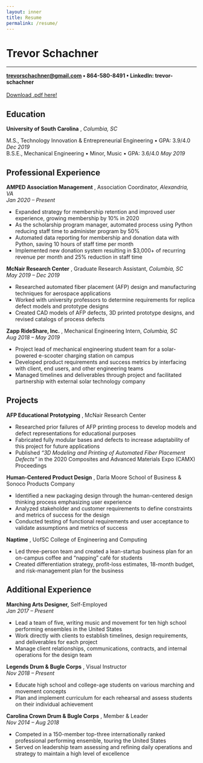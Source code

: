 ```yaml
---
layout: inner
title: Resume
permalink: /resume/
---
```

# Trevor Schachner
---
**trevorschachner@gmail.com • 864-580-8491 • LinkedIn: trevor-schachner**
<br>
<br>
<a href="/files/Schachner_CV2021.pdf" target="_blank">Download .pdf here!</a>
<br>

## Education

**University of South Carolina** , _Columbia, SC_

M.S., Technology Innovation & Entrepreneurial Engineering • GPA: 3.9/4.0 _Dec 2019_  
B.S.E., Mechanical Engineering • Minor, Music • GPA: 3.6/4.0 _May 2019_

## Professional Experience

**AMPED Association Management** , Association Coordinator, _Alexandria, VA  
Jan 2020 – Present_

- Expanded strategy for membership retention and improved user experience, growing membership by 10% in 2020
- As the scholarship program manager, automated process using Python reducing staff time to administer program by 50% 
- Automated data reporting for membership and donation data with Python, saving 10 hours of staff time per month
- Implemented new donation system resulting in $3,000+ of recurring revenue per month and 25% reduction in staff time

**McNair Research Center** , Graduate Research Assistant, _Columbia, SC  
May 2019 – Dec 2019_

- Researched automated fiber placement (AFP) design and manufacturing techniques for aerospace applications 
- Worked with university professors to determine requirements for replica defect models and prototype designs 
- Created CAD models of AFP defects, 3D printed prototype designs, and revised catalogs of process defects

**Zapp RideShare, Inc.** , Mechanical Engineering Intern, _Columbia, SC  
Aug 2018 – May 2019_

- Project lead of mechanical engineering student team for a solar-powered e-scooter charging station on campus
- Developed product requirements and success metrics by interfacing with client, end users, and other engineering teams 
- Managed timelines and deliverables through project and facilitated partnership with external solar technology company

## Projects

**AFP Educational Prototyping** , McNair Research Center

- Researched prior failures of AFP printing process to develop models and defect representations for educational purposes 
- Fabricated fully modular bases and defects to increase adaptability of this project for future applications
- Published _“3D Modeling and Printing of Automated Fiber Placement Defects”_ in the 2020 Composites and Advanced
Materials Expo (CAMX) Proceedings

**Human-Centered Product Design** , Darla Moore School of Business & Sonoco Products Company

- Identified a new packaging design through the human-centered design thinking process emphasizing user experience 
- Analyzed stakeholder and customer requirements to define constraints and metrics of success for the design
- Conducted testing of functional requirements and user acceptance to validate assumptions and metrics of success

**Naptime** , UofSC College of Engineering and Computing

- Led three-person team and created a lean-startup business plan for an on-campus coffee and “napping” café for students
- Created differentiation strategy, profit-loss estimates, 18-month budget, and risk-management plan for the business

## Additional Experience

**Marching Arts Designer,** Self-Employed  
_Jan 2017 – Present_

- Lead a team of five, writing music and movement for ten high school performing ensembles in the United States
- Work directly with clients to establish timelines, design requirements, and deliverables for each project
- Manage client relationships, communications, contracts, and internal operations for the design team

**Legends Drum & Bugle Corps** , Visual Instructor  
_Nov 2018 – Present_

- Educate high school and college-age students on various marching and movement concepts
- Plan and implement curriculum for each rehearsal and assess students on their individual achievement

**Carolina Crown Drum & Bugle Corps** , Member & Leader  
_Nov 2014 – Aug 2018_

- Competed in a 150-member top-three internationally ranked professional performing ensemble, touring the United States 
- Served on leadership team assessing and refining daily operations and strategy to maintain a high level of excellence